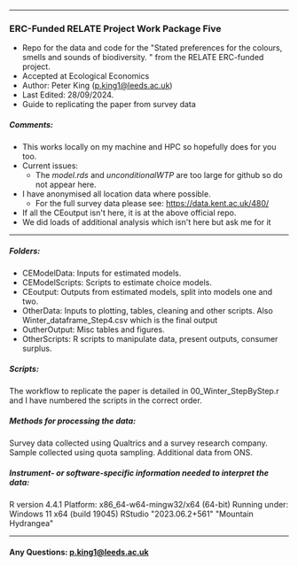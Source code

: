 ------------------------------
### ERC-Funded RELATE Project Work Package Five ####
- Repo for the data and code for the "Stated preferences for the colours, smells and sounds of biodiversity. " from the RELATE ERC-funded project.
- Accepted at Ecological Economics
- Author: Peter King (p.king1@leeds.ac.uk)
- Last Edited: 28/09/2024.
- Guide to replicating the paper from survey data


#####  Comments: 
- This works locally on my machine and HPC so hopefully does for you too.
- Current issues: 
  - The *model.rds* and *unconditionalWTP* are too large for github so do not appear here. 
- I have anonymised all location data where possible. 
  - For the full survey data please see: https://data.kent.ac.uk/480/
- If all the CEoutput isn't here, it is at the above official repo.
- We did loads of additional analysis which isn't here but ask me for it

------------------------------
##### Folders:
- CEModelData: Inputs for estimated models. 
- CEModelScripts: Scripts to estimate choice models. 
- CEoutput: Outputs from estimated models, split into models one and two. 
- OtherData: Inputs to plotting, tables, cleaning and other scripts. Also Winter_dataframe_Step4.csv which is the final output 
- OutherOutput: Misc tables and figures.  
- OtherScripts: R scripts to manipulate data, present outputs, consumer surplus.  

##### Scripts:
The workflow to replicate the paper is detailed in 00_Winter_StepByStep.r and I have numbered the scripts in the correct order.

##### Methods for processing the data: 
Survey data collected using Qualtrics and a survey research company. Sample collected using quota sampling. Additional data from ONS.

##### Instrument- or software-specific information needed to interpret the data:
R version 4.4.1
Platform: x86_64-w64-mingw32/x64 (64-bit)
Running under: Windows 11 x64 (build 19045)
RStudio  "2023.06.2+561" "Mountain Hydrangea"


------------------------------------------------------------------------

#### Any Questions: [p.king1\@leeds.ac.uk](mailto:p.king1@leeds.ac.uk)
